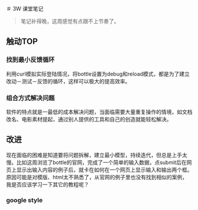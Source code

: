 ＃ 3W 课堂笔记
> 笔记补得晚，这周感觉有点跟不上节奏了。

## 触动TOP

### 找到最小反馈循环
利用curl模拟实际登陆情况，将bottle设置为debug和reload模式，都是为了建立改动－测试－反馈的循环，这样可以极大的提高效率。

### 组合方式解决问题
软件的特点就是一最低的成本解决问题，当面临需要大量重复操作的情境，如文档改名、电影素材提起，通过别人提供的工具和自己的创造就能轻松解决。

## 改进

现在面临的困难是知道要将问题拆解，建立最小模型，持续迭代，但总是上手太慢。比如这周浏览了bottle的官网，完成了一个简单的输入数据，点submit后在网页上显示出输入内容的例子后，就卡在如何在一个网页上显示输入和输出两个框。原因可能是对模版、html太不熟悉了，从官网的例子里也没有找到相似的案例，我是否应该学习一下其它的教程呢？


### google style
